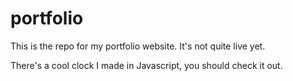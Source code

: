 portfolio
=========

This is the repo for my portfolio website. It's not quite live yet.

There's a cool clock I made in Javascript, you should check it out.
